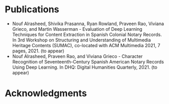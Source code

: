 # Publications

- Nouf Alrasheed, Shivika Prasanna, Ryan Rowland, Praveen Rao, Viviana Grieco, and Martin Wasserman - Evaluation of Deep Learning Techniques for Content Extraction in Spanish Colonial Notary Records. In 3rd Workshop on Structuring and Understanding of Multimedia Heritage Contents (SUMAC), co-located with ACM Multimedia 2021, 7 pages, 2021. (to appear)
- Nouf Alrasheed, Praveen Rao, and Viviana Grieco - Character Recognition of Seventeenth-Century Spanish American Notary Records Using Deep Learning. In DHQ: Digital Humanities Quarterly, 2021. (to appear)

# Acknowledgments
